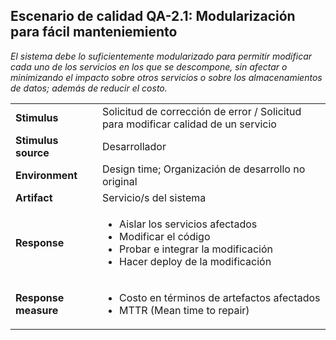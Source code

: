 ## Escenario de calidad QA-2.1: Modularización para fácil manteniemiento

*El sistema debe lo suficientemente modularizado para permitir modificar cada uno de los servicios en los que se descompone, sin afectar o minimizando el impacto sobre otros servicios o sobre los almacenamientos de datos; además de reducir el costo.*

<table>
  <tr>
    <td><b>Stimulus</b></td>
    <td>Solicitud de corrección de error / Solicitud para modificar calidad de un servicio</td>
  </tr>
  <tr>
    <td><b>Stimulus source</b></td>
    <td>Desarrollador</td>
  </tr>
  <tr>
    <td><b>Environment</b></td>
    <td>Design time; Organización de desarrollo no original</td>
  </tr>
  <tr>
    <td><b>Artifact</b></td>
    <td>Servicio/s del sistema</td>
  </tr>
  <tr>
    <td><b>Response</b></td>
    <td>
    <ul>
        <li>Aislar los servicios afectados</li>
        <li>Modificar el código</li>
        <li>Probar e integrar la modificación</li>
        <li>Hacer deploy de la modificación</li>
      </ul>
    </td>
  </tr>
  <tr>
    <td><b>Response measure</b></td>
    <td>
    <ul>
      <li>Costo en términos de artefactos afectados</li>
      <li>MTTR (Mean time to repair)</li>
    </ul>
    </td>
  </tr>
</table>